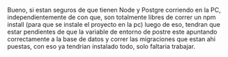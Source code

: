 Bueno, si estan seguros de que tienen Node y Postgre corriendo en la PC, independientemente de con que,
son totalmente libres de correr un npm install (para que se instale el proyecto en la pc)
luego de eso, tendran que estar pendientes de que la variable de entorno de postre este apuntando correctamente a la base de datos
y correr las migraciones que estan ahi puestas, con eso ya tendrian instalado todo, solo faltaria trabajar.
